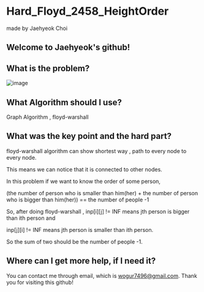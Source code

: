 # Hard_Floyd_2458_HeightOrder

made by Jaehyeok Choi

## Welcome to Jaehyeok's github!

## What is the problem?

![image](https://github.com/Choi-JaeHyeok-21500749/Hard_Floyd_2458_HeightOrder/blob/main/2458_pro.PNG)

## What Algorithm should I use?

Graph Algorithm , floyd-warshall

## What was the key point and the hard part?

floyd-warshall algorithm can show shortest way  , path to every node to every node.

This means we can notice that it is connected to other nodes.

In this problem if we want to know the order of some person, 

(the number of person who is smaller than him(her) + the number of person who is bigger than him(her)) == the number of people -1

So, after doing floyd-warshall , inp[i][j] != INF means jth person is bigger than ith person and

inp[j][i] != INF means jth person is smaller than ith person.

So the sum of two should be the number of people -1.

## Where can I get more help, if I need it?

You can contact me through email, which is wogur7496@gmail.com.
Thank you for visiting this github!

